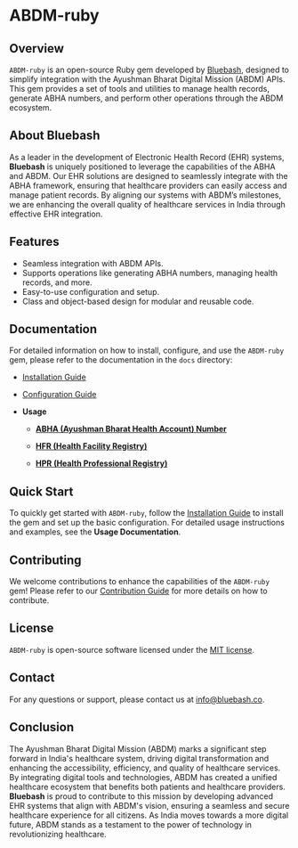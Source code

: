 
# ABDM-ruby

## Overview

`ABDM-ruby` is an open-source Ruby gem developed by [Bluebash](https://www.bluebash.co/), designed to simplify integration with the Ayushman Bharat Digital Mission (ABDM) APIs. This gem provides a set of tools and utilities to manage health records, generate ABHA numbers, and perform other operations through the ABDM ecosystem.

## About Bluebash

As a leader in the development of Electronic Health Record (EHR) systems, **Bluebash** is uniquely positioned to leverage the capabilities of the ABHA and ABDM. Our EHR solutions are designed to seamlessly integrate with the ABHA framework, ensuring that healthcare providers can easily access and manage patient records. By aligning our systems with ABDM’s milestones, we are enhancing the overall quality of healthcare services in India through effective EHR integration.

## Features

- Seamless integration with ABDM APIs.
- Supports operations like generating ABHA numbers, managing health records, and more.
- Easy-to-use configuration and setup.
- Class and object-based design for modular and reusable code.

## Documentation

For detailed information on how to install, configure, and use the `ABDM-ruby` gem, please refer to the documentation in the `docs` directory:

- [Installation Guide](docs/1_installation.md)
- [Configuration Guide](docs/2_configuration.md)

- **Usage**

  - **[ABHA (Ayushman Bharat Health Account) Number](#abha-ayushman-bharat-health-account-number)**


  - **[HFR (Health Facility Registry)](#hfr-health-facility-registry)**

  - **[HPR (Health Professional Registry)](#hpr-health-professional-registry)**


## Quick Start

To quickly get started with `ABDM-ruby`, follow the [Installation Guide](docs/1_installation.md) to install the gem and set up the basic configuration. For detailed usage instructions and examples, see the **Usage Documentation**.

## Contributing

We welcome contributions to enhance the capabilities of the `ABDM-ruby` gem! Please refer to our [Contribution Guide](docs/3_contributing.md) for more details on how to contribute.

## License

`ABDM-ruby` is open-source software licensed under the [MIT license](LICENSE).

## Contact

For any questions or support, please contact us at [info@bluebash.co](mailto:info@bluebash.co).

## Conclusion

The Ayushman Bharat Digital Mission (ABDM) marks a significant step forward in India's healthcare system, driving digital transformation and enhancing the accessibility, efficiency, and quality of healthcare services. By integrating digital tools and technologies, ABDM has created a unified healthcare ecosystem that benefits both patients and healthcare providers. **Bluebash** is proud to contribute to this mission by developing advanced EHR systems that align with ABDM's vision, ensuring a seamless and secure healthcare experience for all citizens. As India moves towards a more digital future, ABDM stands as a testament to the power of technology in revolutionizing healthcare.
